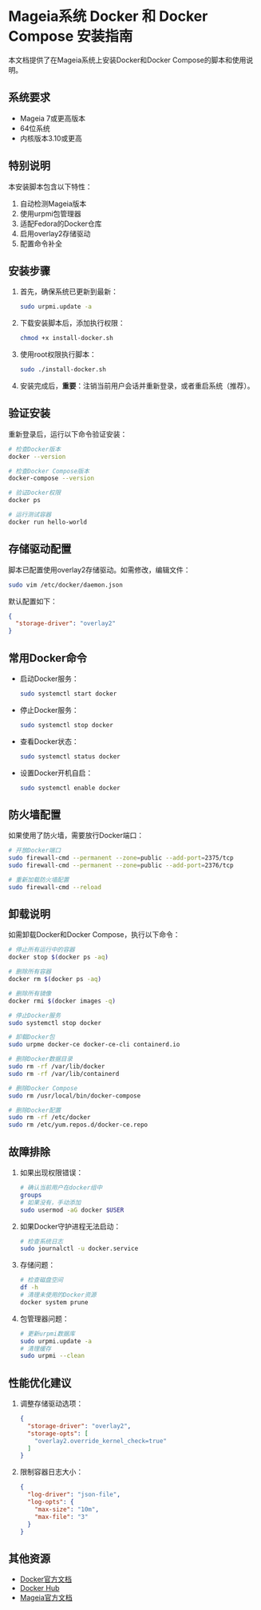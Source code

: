 # Mageia系统 Docker 和 Docker Compose 安装指南

本文档提供了在Mageia系统上安装Docker和Docker Compose的脚本和使用说明。

## 系统要求

- Mageia 7或更高版本
- 64位系统
- 内核版本3.10或更高

## 特别说明

本安装脚本包含以下特性：
1. 自动检测Mageia版本
2. 使用urpmi包管理器
3. 适配Fedora的Docker仓库
4. 启用overlay2存储驱动
5. 配置命令补全

## 安装步骤

1. 首先，确保系统已更新到最新：
   ```bash
   sudo urpmi.update -a
   ```

2. 下载安装脚本后，添加执行权限：
   ```bash
   chmod +x install-docker.sh
   ```

3. 使用root权限执行脚本：
   ```bash
   sudo ./install-docker.sh
   ```

4. 安装完成后，**重要**：注销当前用户会话并重新登录，或者重启系统（推荐）。

## 验证安装

重新登录后，运行以下命令验证安装：

```bash
# 检查Docker版本
docker --version

# 检查Docker Compose版本
docker-compose --version

# 验证Docker权限
docker ps

# 运行测试容器
docker run hello-world
```

## 存储驱动配置

脚本已配置使用overlay2存储驱动。如需修改，编辑文件：
```bash
sudo vim /etc/docker/daemon.json
```

默认配置如下：
```json
{
  "storage-driver": "overlay2"
}
```

## 常用Docker命令

- 启动Docker服务：
  ```bash
  sudo systemctl start docker
  ```

- 停止Docker服务：
  ```bash
  sudo systemctl stop docker
  ```

- 查看Docker状态：
  ```bash
  sudo systemctl status docker
  ```

- 设置Docker开机自启：
  ```bash
  sudo systemctl enable docker
  ```

## 防火墙配置

如果使用了防火墙，需要放行Docker端口：

```bash
# 开放Docker端口
sudo firewall-cmd --permanent --zone=public --add-port=2375/tcp
sudo firewall-cmd --permanent --zone=public --add-port=2376/tcp

# 重新加载防火墙配置
sudo firewall-cmd --reload
```

## 卸载说明

如需卸载Docker和Docker Compose，执行以下命令：

```bash
# 停止所有运行中的容器
docker stop $(docker ps -aq)

# 删除所有容器
docker rm $(docker ps -aq)

# 删除所有镜像
docker rmi $(docker images -q)

# 停止Docker服务
sudo systemctl stop docker

# 卸载Docker包
sudo urpme docker-ce docker-ce-cli containerd.io

# 删除Docker数据目录
sudo rm -rf /var/lib/docker
sudo rm -rf /var/lib/containerd

# 删除Docker Compose
sudo rm /usr/local/bin/docker-compose

# 删除Docker配置
sudo rm -rf /etc/docker
sudo rm /etc/yum.repos.d/docker-ce.repo
```

## 故障排除

1. 如果出现权限错误：
   ```bash
   # 确认当前用户在docker组中
   groups
   # 如果没有，手动添加
   sudo usermod -aG docker $USER
   ```

2. 如果Docker守护进程无法启动：
   ```bash
   # 检查系统日志
   sudo journalctl -u docker.service
   ```

3. 存储问题：
   ```bash
   # 检查磁盘空间
   df -h
   # 清理未使用的Docker资源
   docker system prune
   ```

4. 包管理器问题：
   ```bash
   # 更新urpmi数据库
   sudo urpmi.update -a
   # 清理缓存
   sudo urpmi --clean
   ```

## 性能优化建议

1. 调整存储驱动选项：
   ```json
   {
     "storage-driver": "overlay2",
     "storage-opts": [
       "overlay2.override_kernel_check=true"
     ]
   }
   ```

2. 限制容器日志大小：
   ```json
   {
     "log-driver": "json-file",
     "log-opts": {
       "max-size": "10m",
       "max-file": "3"
     }
   }
   ```

## 其他资源

- [Docker官方文档](https://docs.docker.com/)
- [Docker Hub](https://hub.docker.com/)
- [Mageia官方文档](https://www.mageia.org/en/doc/)
